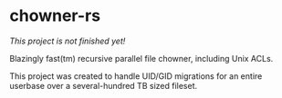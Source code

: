 # chowner-rs

*This project is not finished yet!*

Blazingly fast(tm) recursive parallel file chowner, including Unix ACLs.

This project was created to handle UID/GID migrations for an entire userbase over a several-hundred TB sized fileset.
